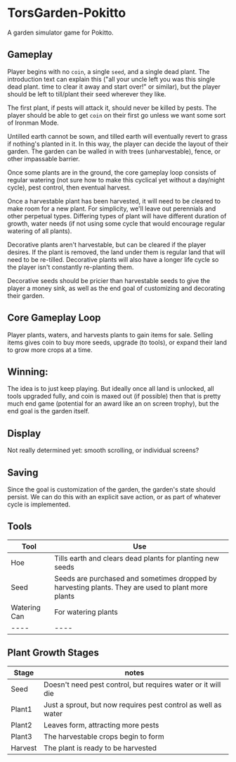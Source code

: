 # TorsGarden-Pokitto
A garden simulator game for Pokitto.

## Gameplay
Player begins with no `coin`, a single `seed`, and a single dead plant. The introduction text can explain this ("all your uncle left you was this single dead plant. time to clear it away and start over!" or similar), but the player should be left to till/plant their seed wherever they like.

The first plant, if pests will attack it, should never be killed by pests. The player should be able to get `coin` on their first go unless we want some sort of Ironman Mode.

Untilled earth cannot be sown, and tilled earth will eventually revert to grass if nothing's planted in it. In this way, the player can decide the layout of their garden. The garden can be walled in with trees (unharvestable), fence, or other impassable barrier.

Once some plants are in the ground, the core gameplay loop consists of regular watering (not sure how to make this cyclical yet without a day/night cycle), pest control, then eventual harvest.

Once a harvestable plant has been harvested, it will need to be cleared to make room for a new plant. For simplicity, we'll leave out perennials and other perpetual types. Differing types of plant will have different duration of growth, water needs (if not using some cycle that would encourage regular watering of all plants).

Decorative plants aren't harvestable, but can be cleared if the player desires. If the plant is removed, the land under them is regular land that will need to be re-tilled. Decorative plants will also have a longer life cycle so the player isn't constantly re-planting them.

Decorative seeds should be pricier than harvestable seeds to give the player a money sink, as well as the end goal of customizing and decorating their garden.

## Core Gameplay Loop
Player plants, waters, and harvests plants to gain items for sale. Selling items gives coin to buy more seeds, upgrade (to tools), or expand their land to grow more crops at a time.

## Winning:
The idea is to just keep playing. But ideally once all land is unlocked, all tools upgraded fully, and coin is maxed out (if possible) then that is pretty much end game (potential for an award like an on screen trophy), but the end goal is the garden itself.

## Display
Not really determined yet: smooth scrolling, or individual screens?

## Saving
Since the goal is customization of the garden, the garden's state should persist. We can do this with an explicit save action, or as part of whatever cycle is implemented.

## Tools
|Tool|Use|
|----|----|
|Hoe |Tills earth and clears dead plants for planting new seeds|
|Seed|Seeds are purchased and sometimes dropped by harvesting plants. They are used to plant more plants|
|Watering Can|For watering plants|
|----|----|

## Plant Growth Stages
|Stage|notes|
|----|----|
|Seed|Doesn't need pest control, but requires water or it will die|
|Plant1|Just a sprout, but now requires pest control as well as water|
|Plant2|Leaves form, attracting more pests|
|Plant3|The harvestable crops begin to form|
|Harvest|The plant is ready to be harvested|

